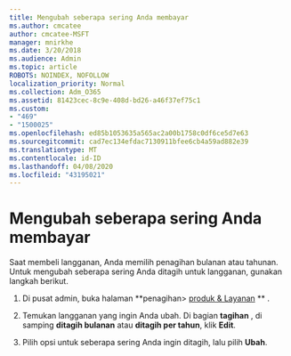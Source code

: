 ```yaml
---
title: Mengubah seberapa sering Anda membayar
ms.author: cmcatee
author: cmcatee-MSFT
manager: mnirkhe
ms.date: 3/20/2018
ms.audience: Admin
ms.topic: article
ROBOTS: NOINDEX, NOFOLLOW
localization_priority: Normal
ms.collection: Adm_O365
ms.assetid: 81423cec-8c9e-408d-bd26-a46f37ef75c1
ms.custom:
- "469"
- "1500025"
ms.openlocfilehash: ed85b1053635a565ac2a00b1758c0df6ce5d7e63
ms.sourcegitcommit: cad7ec134efdac7130911bfee6cb4a59ad882e39
ms.translationtype: MT
ms.contentlocale: id-ID
ms.lasthandoff: 04/08/2020
ms.locfileid: "43195021"
---
```

# <a name="change-how-often-you-pay"></a>Mengubah seberapa sering Anda membayar

Saat membeli langganan, Anda memilih penagihan bulanan atau tahunan. Untuk mengubah seberapa sering Anda ditagih untuk langganan, gunakan langkah berikut.

1. Di pusat admin, buka halaman **penagihan> [produk & Layanan](https://go.microsoft.com/fwlink/p/?linkid=842054) ** .

2. Temukan langganan yang ingin Anda ubah. Di bagian **tagihan** , di samping **ditagih bulanan** atau **ditagih per tahun**, klik **Edit**.

3. Pilih opsi untuk seberapa sering Anda ingin ditagih, lalu pilih **Ubah**.
